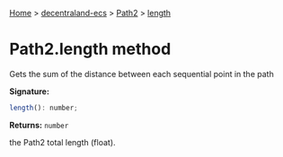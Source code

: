 [Home](./index) &gt; [decentraland-ecs](./decentraland-ecs.md) &gt; [Path2](./decentraland-ecs.path2.md) &gt; [length](./decentraland-ecs.path2.length.md)

# Path2.length method

Gets the sum of the distance between each sequential point in the path

**Signature:**
```javascript
length(): number;
```
**Returns:** `number`

the Path2 total length (float).
